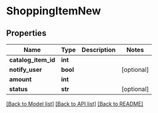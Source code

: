 # ShoppingItemNew

## Properties
Name | Type | Description | Notes
------------ | ------------- | ------------- | -------------
**catalog_item_id** | **int** |  | 
**notify_user** | **bool** |  | [optional] 
**amount** | **int** |  | 
**status** | **str** |  | [optional] 

[[Back to Model list]](../README.md#documentation-for-models) [[Back to API list]](../README.md#documentation-for-api-endpoints) [[Back to README]](../README.md)


